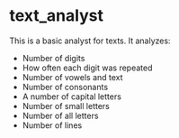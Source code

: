 # text_analyst
This is a basic analyst for texts. It analyzes:
- Number of digits
- How often each digit was repeated
- Number of vowels and text
- Number of consonants
- A number of capital letters
- Number of small letters
- Number of all letters
- Number of lines
